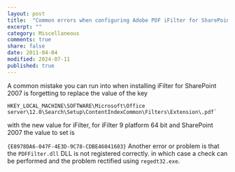 ```yaml
---
layout: post
title:  "Common errors when configuring Adobe PDF iFilter for SharePoint 2007"
excerpt: ""
category: Miscellaneous
comments: true
share: false
date: 2011-04-04
modified: 2024-07-11
published: true
---
```

A common mistake you can run into when installing iFilter for SharePoint 2007 is forgetting to replace the value of the key

```
HKEY_LOCAL_MACHINE\SOFTWARE\Microsoft\Office
server\12.0\Search\Setup\ContentIndexCommon\Filters\Extension\.pdf`
```

with the new value for iFilter, for iFilter 9 platform 64 bit and SharePoint 2007 the value to set is


`{E8978DA6-047F-4E3D-9C78-CDBE46041603}`
Another error or problem is that the `PDFFilter.dll` DLL is not registered correctly.
in which case a check can be performed and the problem rectified using `regedt32.exe`.